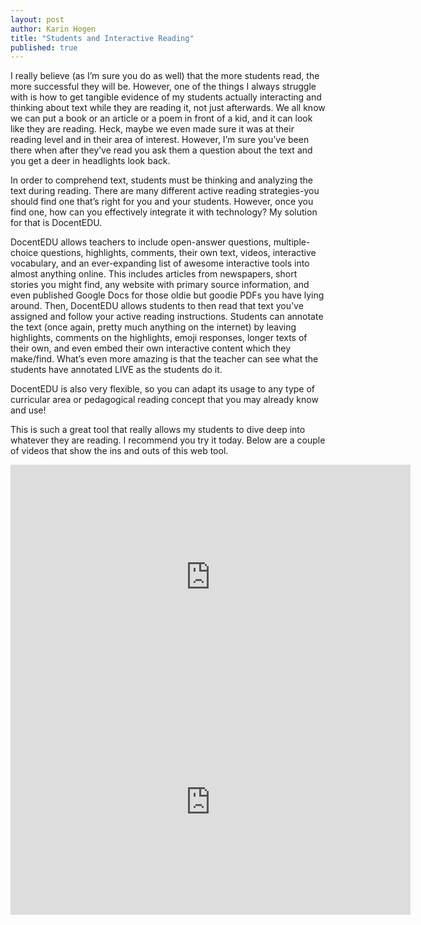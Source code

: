 ```yaml
---
layout: post
author: Karin Hogen
title: "Students and Interactive Reading"
published: true
---
```

I really believe (as I’m sure you do as well) that the more students read, the more successful they will be. However, one of the things I always struggle with is how to get tangible evidence of my students actually interacting and thinking about text while they are reading it, not just afterwards. We all know we can put a book or an article or a poem in front of a kid, and it can look like they are reading. Heck, maybe we even made sure it was at their reading level and in their area of interest. However, I’m sure you’ve been there when after they’ve read you ask them a question about the text and you get a deer in headlights look back.

In order to comprehend text, students must be thinking and analyzing the text during reading. There are many different active reading strategies-you should find one that’s right for you and your students. However, once you find one, how can you effectively integrate it with technology? My solution for that is DocentEDU.

DocentEDU allows teachers to include open-answer questions, multiple-choice questions, highlights, comments, their own text, videos, interactive vocabulary, and an ever-expanding list of awesome interactive tools into almost anything online. This includes articles from newspapers, short stories you might find, any website with primary source information, and even published Google Docs for those oldie but goodie PDFs you have lying around.  Then, DocentEDU allows students to then read that text you’ve assigned and follow your active reading instructions. Students can annotate the text (once again, pretty much anything on the internet) by leaving highlights, comments on the highlights, emoji responses, longer texts of their own, and even embed their own interactive content which they make/find. What’s even more amazing is that the teacher can see what the students have annotated LIVE as the students do it.

DocentEDU is also very flexible, so you can adapt its usage to any type of curricular area or pedagogical reading concept that you may already know and use!

This is such a great tool that really allows my students to dive deep into whatever they are reading. I recommend you try it today. Below are a couple of videos that show the ins and outs of this web tool.

<iframe width="640" height="360" src="https://www.youtube.com/embed/b94arVANUaU" frameborder="0" allowfullscreen></iframe>

<iframe width="640" height="360" src="https://www.youtube.com/embed/Zq4PBKf-f0Q" frameborder="0" allowfullscreen></iframe>
